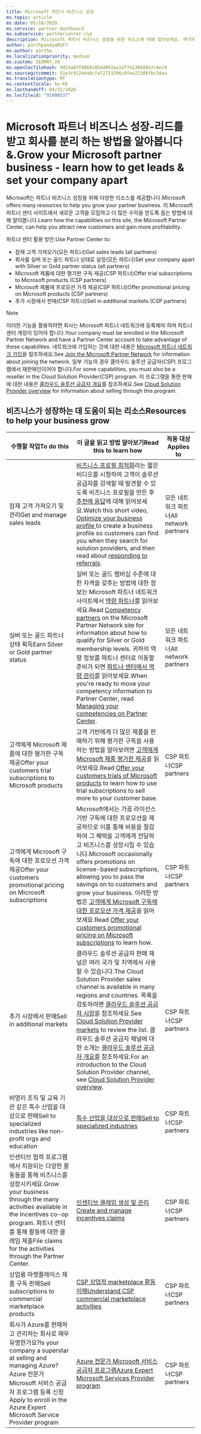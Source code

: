 ```yaml
---
title: Microsoft 파트너 비즈니스 성장
ms.topic: article
ms.date: 05/18/2020
ms.service: partner-dashboard
ms.subservice: partnercenter-csp
description: Microsoft 파트너 비즈니스 성장을 위한 리소스에 대해 알아보세요. 여기에는 Microsoft에서 판매 잠재 고객 (조회)을 가져오는 방법이 포함 됩니다.
author: parthpandyaMSFT
ms.author: parthp
ms.localizationpriority: medium
ms.custom: SEOMAY.20
ms.openlocfilehash: 9d53a07f8060c8bdd893aa1d774130b89a7c8ec9
ms.sourcegitcommit: 51e3c912eba8cfa72733206c0fee22386fbc34aa
ms.translationtype: MT
ms.contentlocale: ko-KR
ms.lasthandoff: 09/22/2020
ms.locfileid: "91000537"
---
```

# <a name="grow-your-microsoft-partner-business---learn-how-to-get-leads--set-your-company-apart"></a><span data-ttu-id="ed536-104">Microsoft 파트너 비즈니스 성장-리드를 받고 회사를 분리 하는 방법을 알아봅니다 &.</span><span class="sxs-lookup"><span data-stu-id="ed536-104">Grow your Microsoft partner business - learn how to get leads & set your company apart</span></span>

<span data-ttu-id="ed536-105">Microsoft는 파트너 비즈니스 성장을 위해 다양한 리소스를 제공합니다.</span><span class="sxs-lookup"><span data-stu-id="ed536-105">Microsoft offers many resources to help you grow your partner business.</span></span> <span data-ttu-id="ed536-106">이 Microsoft 파트너 센터 사이트에서 새로운 고객을 모집하고 더 많은 수익을 얻도록 돕는 방법에 대해 알아봅니다.</span><span class="sxs-lookup"><span data-stu-id="ed536-106">Learn how the capabilities on this site, the Microsoft Partner Center, can help you attract new customers and gain more profitability.</span></span>

<span data-ttu-id="ed536-107">파트너 센터 활용 방안:</span><span class="sxs-lookup"><span data-stu-id="ed536-107">Use Partner Center to:</span></span>

- <span data-ttu-id="ed536-108">잠재 고객 가져오기(모든 파트너)</span><span class="sxs-lookup"><span data-stu-id="ed536-108">Get sales leads (all partners)</span></span>
- <span data-ttu-id="ed536-109">회사를 실버 또는 골드 파트너 상태로 설정(모든 파트너)</span><span class="sxs-lookup"><span data-stu-id="ed536-109">Set your company apart with Silver or Gold partner status (all partners)</span></span>
- <span data-ttu-id="ed536-110">Microsoft 제품에 대한 평가판 구독 제공(CSP 파트너)</span><span class="sxs-lookup"><span data-stu-id="ed536-110">Offer trial subscriptions to Microsoft products (CSP partners)</span></span>
- <span data-ttu-id="ed536-111">Microsoft 제품에 프로모션 가격 제공(CSP 파트너)</span><span class="sxs-lookup"><span data-stu-id="ed536-111">Offer promotional pricing on Microsoft products (CSP partners)</span></span>
- <span data-ttu-id="ed536-112">추가 시장에서 판매(CSP 파트너)</span><span class="sxs-lookup"><span data-stu-id="ed536-112">Sell in additional markets (CSP partners)</span></span>

> [!NOTE]  
> <span data-ttu-id="ed536-113">이러한 기능을 활용하려면 회사는 Microsoft 파트너 네트워크에 등록해야 하며 파트너 센터 계정이 있어야 합니다.</span><span class="sxs-lookup"><span data-stu-id="ed536-113">Your company must be enrolled in the Microsoft Partner Network and have a Partner Center account to take advantage of these capabilities.</span></span> <span data-ttu-id="ed536-114">네트워크에 가입하는 것에 대한 내용은 [Microsoft 파트너 네트워크 가입](mpn-overview.md)을 참조하세요.</span><span class="sxs-lookup"><span data-stu-id="ed536-114">See [Join the Microsoft Partner Network](mpn-overview.md) for information about joining the network.</span></span> <span data-ttu-id="ed536-115">일부 기능의 경우 클라우드 솔루션 공급자(CSP) 프로그램에서 재판매인이어야 합니다.</span><span class="sxs-lookup"><span data-stu-id="ed536-115">For some capabilities, you must also be a reseller in the Cloud Solution Provider(CSP) program.</span></span> <span data-ttu-id="ed536-116">이 프로그램을 통한 판매에 대한 내용은 [클라우드 솔루션 공급자 개요](csp-overview.md)를 참조하세요.</span><span class="sxs-lookup"><span data-stu-id="ed536-116">See [Cloud Solution Provider overview](csp-overview.md) for information about selling through this program.</span></span>

## <a name="resources-to-help-your-business-grow"></a><span data-ttu-id="ed536-117">비즈니스가 성장하는 데 도움이 되는 리소스</span><span class="sxs-lookup"><span data-stu-id="ed536-117">Resources to help your business grow</span></span>

|  <span data-ttu-id="ed536-118">**수행할 작업**</span><span class="sxs-lookup"><span data-stu-id="ed536-118">**To do this**</span></span>  |  <span data-ttu-id="ed536-119">**이 글을 읽고 방법 알아보기**</span><span class="sxs-lookup"><span data-stu-id="ed536-119">**Read this to learn how**</span></span>  |  <span data-ttu-id="ed536-120">**적용 대상**</span><span class="sxs-lookup"><span data-stu-id="ed536-120">**Applies to**</span></span>  |
|--------------|-----------|--------------
| <span data-ttu-id="ed536-121">잠재 고객 가져오기 및 관리</span><span class="sxs-lookup"><span data-stu-id="ed536-121">Get and manage sales leads</span></span> | <span data-ttu-id="ed536-122">[비즈니스 프로필 최적화](https://player.vimeo.com/video/252788046 )라는 짧은 비디오를 시청하여 고객이 솔루션 공급자를 검색할 때 발견할 수 있도록 비즈니스 프로필을 만든 후 [추천에 응답](manage-leads.md)에 대해 읽어보세요.</span><span class="sxs-lookup"><span data-stu-id="ed536-122">Watch this short video, [Optimize your business profile ](https://player.vimeo.com/video/252788046 ) to create a business profile so customers can find you when they search for solution providers, and then read about [responding to referrals](manage-leads.md).</span></span> | <span data-ttu-id="ed536-123">모든 네트워크 파트너</span><span class="sxs-lookup"><span data-stu-id="ed536-123">All network partners</span></span> |
| <span data-ttu-id="ed536-124">실버 또는 골드 파트너 상태 획득</span><span class="sxs-lookup"><span data-stu-id="ed536-124">Earn Silver or Gold partner status</span></span> | <span data-ttu-id="ed536-125">실버 또는 골드 멤버십 수준에 대한 자격을 갖추는 방법에 대한 정보는 Microsoft 파트너 네트워크 사이트에서 [역량 파트너](https://partner.microsoft.com/membership/competencies)를 읽어보세요.</span><span class="sxs-lookup"><span data-stu-id="ed536-125">Read [Competency partners](https://partner.microsoft.com/membership/competencies) on the Microsoft Partner Network site for information about how to qualify for Silver or Gold membership levels.</span></span> <span data-ttu-id="ed536-126">귀하의 역량 정보를 파트너 센터로 이동할 준비가 되면 [파트너 센터에서 역량 관리](learn-about-competencies.md)를 읽어보세요.</span><span class="sxs-lookup"><span data-stu-id="ed536-126">When you're ready to move your competency information to Partner Center, read [Managing your competencies on Partner Center](learn-about-competencies.md).</span></span> | <span data-ttu-id="ed536-127">모든 네트워크 파트너</span><span class="sxs-lookup"><span data-stu-id="ed536-127">All network partners</span></span> |
| <span data-ttu-id="ed536-128">고객에게 Microsoft 제품에 대한 평가판 구독 제공</span><span class="sxs-lookup"><span data-stu-id="ed536-128">Offer your customers trial subscriptions to Microsoft products</span></span> | <span data-ttu-id="ed536-129">고객 기반에게 더 많은 제품을 판매하기 위해 평가판 구독을 사용하는 방법을 알아보려면 [고객에게 Microsoft 제품 평가판 제공](offer-your-customers-trials-of-microsoft-products.md)을 읽어보세요.</span><span class="sxs-lookup"><span data-stu-id="ed536-129">Read [Offer your customers trials of Microsoft products](offer-your-customers-trials-of-microsoft-products.md) to learn how to use trial subscriptions to sell more to your customer base.</span></span>| <span data-ttu-id="ed536-130">CSP 파트너</span><span class="sxs-lookup"><span data-stu-id="ed536-130">CSP partners</span></span> |
| <span data-ttu-id="ed536-131">고객에게 Microsoft 구독에 대한 프로모션 가격 제공</span><span class="sxs-lookup"><span data-stu-id="ed536-131">Offer your customers promotional pricing on Microsoft subscriptions</span></span> | <span data-ttu-id="ed536-132">Microsoft에서는 가끔 라이선스 기반 구독에 대한 프로모션을 제공하므로 이를 통해 비용을 절감하여 그 혜택을 고객에게 전달하고 비즈니스를 성장시킬 수 있습니다.</span><span class="sxs-lookup"><span data-stu-id="ed536-132">Microsoft occasionally offers promotions on license-based subscriptions, allowing you to pass the savings on to customers and grow your business.</span></span> <span data-ttu-id="ed536-133">이러한 방법은 [고객에게 Microsoft 구독에 대한 프로모션 가격 제공](promotions.md)을 읽어보세요.</span><span class="sxs-lookup"><span data-stu-id="ed536-133">Read [Offer your customers promotional pricing on Microsoft subscriptions](promotions.md) to learn how.</span></span> | <span data-ttu-id="ed536-134">CSP 파트너</span><span class="sxs-lookup"><span data-stu-id="ed536-134">CSP partners</span></span> |
| <span data-ttu-id="ed536-135">추가 시장에서 판매</span><span class="sxs-lookup"><span data-stu-id="ed536-135">Sell in additional markets</span></span> | <span data-ttu-id="ed536-136">클라우드 솔루션 공급자 판매 채널은 여러 국가 및 지역에서 사용할 수 있습니다.</span><span class="sxs-lookup"><span data-stu-id="ed536-136">The Cloud Solution Provider sales channel is available in many regions and countries.</span></span> <span data-ttu-id="ed536-137">목록을 검토하려면 [클라우드 솔루션 공급자 시장](agreements.md)을 참조하세요.</span><span class="sxs-lookup"><span data-stu-id="ed536-137">See [Cloud Solution Provider markets](agreements.md) to review the list.</span></span> <span data-ttu-id="ed536-138">클라우드 솔루션 공급자 채널에 대한 소개는 [클라우드 솔루션 공급자 개요](csp-overview.md)를 참조하세요.</span><span class="sxs-lookup"><span data-stu-id="ed536-138">For an introduction to the Cloud Solution Provider channel, see [Cloud Solution Provider overview](csp-overview.md).</span></span>  | <span data-ttu-id="ed536-139">CSP 파트너</span><span class="sxs-lookup"><span data-stu-id="ed536-139">CSP partners</span></span> |
<span data-ttu-id="ed536-140">비영리 조직 및 교육 기관 같은 특수 산업을 대상으로 판매</span><span class="sxs-lookup"><span data-stu-id="ed536-140">Sell to specialized industries like non-profit orgs and education</span></span>|[<span data-ttu-id="ed536-141">특수 산업을 대상으로 판매</span><span class="sxs-lookup"><span data-stu-id="ed536-141">Sell to specialized industries</span></span>](get-special-pricing-for-offers.md)|<span data-ttu-id="ed536-142">CSP 파트너</span><span class="sxs-lookup"><span data-stu-id="ed536-142">CSP partners</span></span>|
|<span data-ttu-id="ed536-143">인센티브 협력 프로그램에서 지원되는 다양한 활동들을 통해 비즈니스를 성장시키세요.</span><span class="sxs-lookup"><span data-stu-id="ed536-143">Grow your business through the many activities available in the Incentives co-op program.</span></span> <span data-ttu-id="ed536-144">파트너 센터를 통해 활동에 대한 클레임 제출</span><span class="sxs-lookup"><span data-stu-id="ed536-144">File claims for the activities through the Partner Center.</span></span>| [<span data-ttu-id="ed536-145">인센티브 클레임 생성 및 관리</span><span class="sxs-lookup"><span data-stu-id="ed536-145">Create and manage incentives claims</span></span>](create-incentives-claims.md)|<span data-ttu-id="ed536-146">CSP 파트너</span><span class="sxs-lookup"><span data-stu-id="ed536-146">CSP partners</span></span>|
|<span data-ttu-id="ed536-147">상업용 마켓플레이스 제품 구독 판매</span><span class="sxs-lookup"><span data-stu-id="ed536-147">Sell subscriptions to commercial marketplace products</span></span>|[<span data-ttu-id="ed536-148">CSP 상업적 marketplace 활동 이해</span><span class="sxs-lookup"><span data-stu-id="ed536-148">Understand CSP commercial marketplace activities</span></span>](csp-commercial-marketplace-overview.md)|<span data-ttu-id="ed536-149">CSP 파트너</span><span class="sxs-lookup"><span data-stu-id="ed536-149">CSP partners</span></span>|
|<span data-ttu-id="ed536-150">회사가 Azure를 판매하고 관리하는 회사로 매우 유명한가요?</span><span class="sxs-lookup"><span data-stu-id="ed536-150">Is your company a superstar at selling and managing Azure?</span></span> <span data-ttu-id="ed536-151">Azure 전문가 Microsoft 서비스 공급자 프로그램 등록 신청</span><span class="sxs-lookup"><span data-stu-id="ed536-151">Apply to enroll in the Azure Expert Microsoft Service Provider program</span></span>|[<span data-ttu-id="ed536-152">Azure 전문가 Microsoft 서비스 공급자 프로그램</span><span class="sxs-lookup"><span data-stu-id="ed536-152">Azure Expert Microsoft Services Provider program</span></span>](azure-expert-msp.md)|<span data-ttu-id="ed536-153">CSP 파트너</span><span class="sxs-lookup"><span data-stu-id="ed536-153">CSP partners</span></span>|
